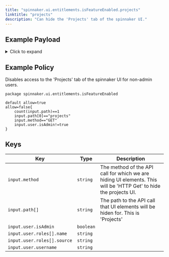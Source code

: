 ```yaml
---
title: "spinnaker.ui.entitlements.isFeatureEnabled.projects"
linktitle: "projects"
description: "Can hide the 'Projects' tab of the spinnaker UI."
---
```


## Example Payload

<details><summary>Click to expand</summary>

```json
{
  "input": {
    "body": {
      "": ""
    },
    "method": "GET",
    "path": [
      "projects"
    ],
    "user": {
      "isAdmin": false,
      "roles": [
        {
          "name": "armory-io",
          "source": "GITHUB_TEAMS"
        },
        {
          "name": "productmanagers",
          "source": "GITHUB_TEAMS"
        }
      ],
      "username": "myUserName"
    }
  }
}
```
</details>

## Example Policy
Disables access to the 'Projects' tab of the spinnaker UI for non-admin users.
```rego
package spinnaker.ui.entitlements.isFeatureEnabled

default allow=true
allow=false{
	count(input.path)==1
    input.path[0]=="projects"
    input.method=="GET"
    input.user.isAdmin!=true
}
```

## Keys

| Key                         | Type      | Description |
| --------------------------- | --------- | ----------- |
| `input.method`              | `string`  | The method of the API call for which we are hiding UI elements. This will be 'HTTP Get' to hide the projects UI.            |
| `input.path[]`              | `string`  | The path to the API call that UI elements will be hiden for. This is 'Projects'            |
| `input.user.isAdmin`        | `boolean` |             |
| `input.user.roles[].name`   | `string`  |             |
| `input.user.roles[].source` | `string`  |             |
| `input.user.username`       | `string`  |             |
